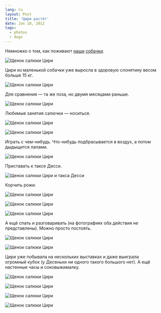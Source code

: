 ```yaml
---
lang: ru
layout: Post
title: 'Цири растёт'
date: Jan 18, 2012
tags:
  - photos
  - dogs
---
```


Немножко о том, как поживают [наши](http://morning.photos/albums/dachshund) [собачки](http://morning.photos/albums/saluki).

![Щенок салюки Цири](photo://2012-01-08_5D_7609_Artem_Sapegin)

<!--more-->

Цири из маленькой собачки уже выросла в здоровую слонятину весом больше 15 кг.

![Щенок салюки Цири](photo://2012-01-01_5D_7343_Artem_Sapegin)

Для сравнения — та же поза, но двумя месяцами раньше.

![Щенок салюки Цири](photo://2011-10-30_5D_6545_Artem_Sapegin)

Любимые занятия салючки — носиться.

![Щенок салюки Цири](photo://2012-01-04_5D_7482_Artem_Sapegin)

![Щенок салюки Цири](photo://2012-01-04_5D_7420_Artem_Sapegin)

Играть с чем-нибудь. Что-нибудь подбрасывается в воздух, а потом дыдыщится лапами.

![Щенок салюки Цири](/images/blog/2012-01-04-5D-7450-Artem-Sapegin.jpg)

Приставать к таксе Десси.

![Щенок салюки Цири и такса Десси](/images/blog/2012-01-09-5D-7623-Artem-Sapegin.jpg)

Корчить рожи.

![Щенок салюки Цири](photo://2012-01-08_5D_7592_Artem_Sapegin)

![Щенок салюки Цири](/images/blog/2012-01-08-5D-7599-Artem-Sapegin.jpg)

![Щенок салюки Цири](photo://2012-01-09_5D_7686_Artem_Sapegin)

А ещё спать и разговаривать (на фотографиях оба действия не представлены). Можно просто постоять.

![Щенок салюки Цири](/images/blog/2012-01-09-5D-7631-Artem-Sapegin.jpg)

![Щенок салюки Цири](photo://2012-01-04_5D_7474_Artem_Sapegin)

Цири уже побывала на нескольких выставках и даже выиграла огромный кубок (у Десеньки ни одного такого большого нет). А ещё настенные часы и соковыжималку.

![Щенок салюки Цири](/images/blog/2011-11-20-5D-6932-Artem-Sapegin.jpg)

![Щенок салюки Цири](/images/blog/2011-11-20-5D-6888-Artem-Sapegin.jpg)

![Щенок салюки Цири](/images/blog/2011-12-24-5D-7142-Artem-Sapegin.jpg)

![Щенок салюки Цири](/images/blog/2011-12-24-5D-7169-Artem-Sapegin.jpg)
